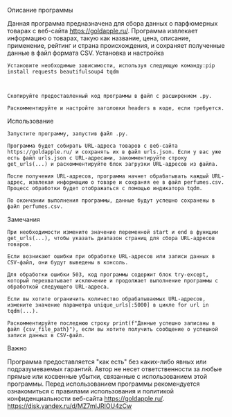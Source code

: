 Описание программы

Данная программа предназначена для сбора данных о парфюмерных товарах с веб-сайта https://goldapple.ru/. Программа извлекает информацию о товарах, такую как название, цена, описание, применение, рейтинг и страна происхождения, и сохраняет полученные данные в файл формата CSV.
Установка и настройка

    Установите необходимые зависимости, используя следующую команду:pip install requests beautifulsoup4 tqdm



    Скопируйте предоставленный код программы в файл с расширением .py.

    Раскомментируйте и настройте заголовки headers в коде, если требуется.

Использование

    Запустите программу, запустив файл .py.

    Программа будет собирать URL-адреса товаров с веб-сайта https://goldapple.ru/ и сохранять их в файл urls.json. Если у вас уже есть файл urls.json с URL-адресами, закомментируйте строку get_urls(...) и раскомментируйте блок загрузки URL-адресов из файла.

    После получения URL-адресов, программа начнет обрабатывать каждый URL-адрес, извлекая информацию о товаре и сохраняя ее в файл perfumes.csv. Процесс обработки будет отображаться с помощью индикатора tqdm.

    По окончании выполнения программы, данные будут успешно сохранены в файл perfumes.csv.

Замечания

    При необходимости измените значение переменной start и end в функции get_urls(...), чтобы указать диапазон страниц для сбора URL-адресов товаров.

    Если возникают ошибки при обработке URL-адресов или записи данных в CSV-файл, они будут выведены в консоль.

    Для обработки ошибки 503, код программы содержит блок try-except, который перехватывает исключение и продолжает выполнение программы с обработкой следующего URL-адреса.

    Если вы хотите ограничить количество обрабатываемых URL-адресов, измените значение параметра unique_urls[:5000] в цикле for url in tqdm(...).

    Раскомментируйте последнюю строку print(f"Данные успешно записаны в файл {csv_file_path}"), если вы хотите получить сообщение о успешной записи данных в CSV-файл.

Важно

Программа предоставляется "как есть" без каких-либо явных или подразумеваемых гарантий. Автор не несет ответственности за любые прямые или косвенные убытки, связанные с использованием этой программы. Перед использованием программы рекомендуется ознакомиться с правилами использования и политикой конфиденциальности веб-сайта https://goldapple.ru/.
https://disk.yandex.ru/d/MZ7mIJRIOU4zCw
